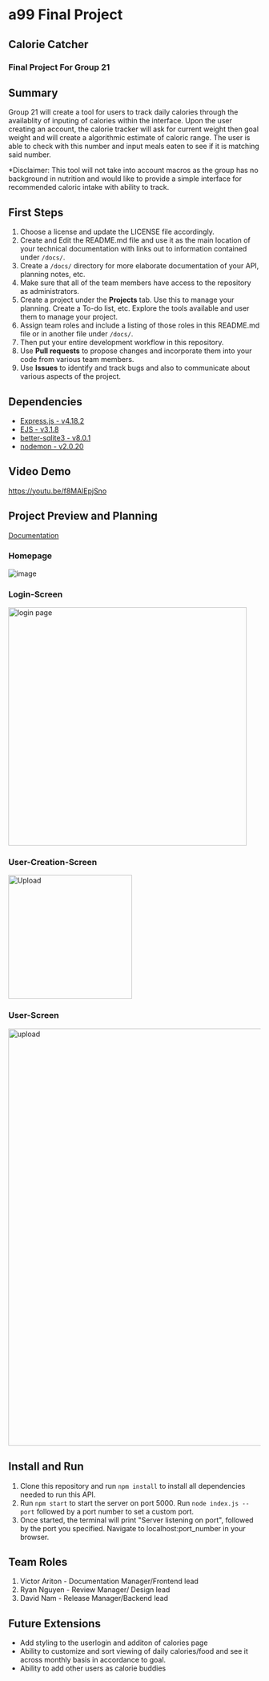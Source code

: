 # a99 Final Project 
 
## Calorie Catcher

### Final Project For Group 21

## Summary 
Group 21 will create a tool for users to track daily calories through the availablity of inputing of calories within the interface. Upon the user creating an account, the calorie tracker will ask for current weight then goal weight and will create a algorithmic estimate of caloric range. The user is able to check with this number and input meals eaten to see if it is matching said number.

*Disclaimer: This tool will not take into account macros as the group has no background in nutrition and would like to provide a simple interface for recommended caloric intake with ability to track.

## First Steps
1. Choose a license and update the LICENSE file accordingly. 
2. Create and Edit the README.md file and use it as the main location of your technical documentation with links out to information contained under `/docs/`.
3. Create a `/docs/` directory for more elaborate documentation of your API, planning notes, etc.
4. Make sure that all of the team members have access to the repository as administrators.
5. Create a project under the **Projects** tab. Use this to manage your planning. Create a To-do list, etc. Explore the tools available and user them to manage your project.
6. Assign team roles and include a listing of those roles in this README.md file or in another file under `/docs/`.
7. Then put your entire development workflow in this repository.
8. Use **Pull requests** to propose changes and incorporate them into your code from various team members. 
9. Use **Issues** to identify and track bugs and also to communicate about various aspects of the project.

## Dependencies
+ [Express.js - v4.18.2](https://expressjs.com/)
+ [EJS - v3.1.8](https://ejs.co/)
+ [better-sqlite3 - v8.0.1](https://www.npmjs.com/package/better-sqlite3)
+ [nodemon - v2.0.20](https://www.npmjs.com/package/nodemon)

## Video Demo
https://youtu.be/f8MAlEpjSno

## Project Preview and Planning
[Documentation](https://github.com/comp426-2022-fall/a99-final-project-group-21/tree/main/Documentation)

### Homepage 
![image](https://user-images.githubusercontent.com/69809296/206363143-62ac9b74-05ce-4769-94ae-dbf31da052d5.png)

### Login-Screen
<img width="476" alt="login page" src="https://user-images.githubusercontent.com/69809296/206360239-69bc7b47-1a8a-4baa-87de-e6710112bbc3.png">

### User-Creation-Screen
<img width="247" alt="Upload" src="https://user-images.githubusercontent.com/69809296/206363613-c9fce1a5-de5e-4dc6-836e-dcba7ae31398.png">

### User-Screen
<img width="833" alt="upload" src="https://user-images.githubusercontent.com/69809296/206380738-80a775ea-31ad-467a-af68-ba147563c3d1.png">




## Install and Run

1. Clone this repository and run `npm install` to install all dependencies needed to run this API.
2. Run `npm start` to start the server on port 5000. Run `node index.js --port` followed by a port number to set a custom port.
3. Once started, the terminal will print "Server listening on port", followed by the port you specified. Navigate to localhost:port_number  in your browser.

## Team Roles

1. Victor Ariton - Documentation Manager/Frontend lead
2. Ryan Nguyen - Review Manager/ Design lead
3. David Nam - Release Manager/Backend lead

## Future Extensions
+ Add styling to the userlogin and additon of calories page 
+ Ability to customize and sort viewing of daily calories/food and see it across monthly basis in accordance to goal.
+ Ability to add other users as calorie buddies 

